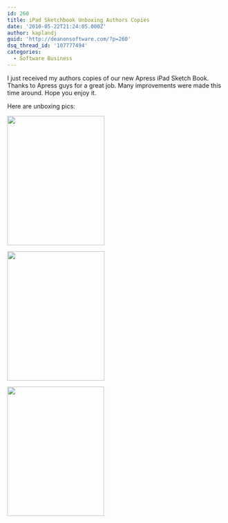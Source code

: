 ```yaml
---
id: 260
title: iPad Sketchbook Unboxing Authors Copies
date: '2010-05-22T21:24:05.000Z'
author: kaplandj
guid: 'http://deanonsoftware.com/?p=260'
dsq_thread_id: '107777494'
categories:
  - Software Business
---
```

I just received my authors copies of our new Apress iPad Sketch Book. Thanks to Apress guys for a great job. Many improvements were made this time around. Hope you enjoy it.

Here are unboxing pics:

[<img class="alignleft size-medium wp-image-266" title="photo1" src="http://deanonsoftware.com/wp-content/uploads/2010/05/photo11-225x300.jpg" alt="" width="225" height="300" srcset="http://deanonsoftware.com/wp-content/uploads/2010/05/photo11-225x300.jpg 225w, http://deanonsoftware.com/wp-content/uploads/2010/05/photo11.jpg 600w" sizes="(max-width: 225px) 100vw, 225px" />](http://deanonsoftware.com/wp-content/uploads/2010/05/photo11.jpg)

[<img class="alignleft size-medium wp-image-267" title="photo2" src="http://deanonsoftware.com/wp-content/uploads/2010/05/photo21-225x300.jpg" alt="" width="225" height="300" srcset="http://deanonsoftware.com/wp-content/uploads/2010/05/photo21-225x300.jpg 225w, http://deanonsoftware.com/wp-content/uploads/2010/05/photo21.jpg 600w" sizes="(max-width: 225px) 100vw, 225px" />](http://deanonsoftware.com/wp-content/uploads/2010/05/photo21.jpg)

[<img class="alignleft size-medium wp-image-268" title="photo3" src="http://deanonsoftware.com/wp-content/uploads/2010/05/photo31-224x300.jpg" alt="" width="224" height="300" srcset="http://deanonsoftware.com/wp-content/uploads/2010/05/photo31-224x300.jpg 224w, http://deanonsoftware.com/wp-content/uploads/2010/05/photo31.jpg 599w" sizes="(max-width: 224px) 100vw, 224px" />](http://deanonsoftware.com/wp-content/uploads/2010/05/photo31.jpg)
